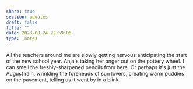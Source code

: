 ```yaml
---
share: true
section: updates
draft: false
title: ""
date: 2023-08-24 22:59:06
type: _notes
---
```



All the teachers around me are slowly getting nervous anticipating the start of the new school year. Anja's taking her anger out on the pottery wheel. I can smell the freshly-sharpened pencils from here. Or perhaps it's just the August rain, wrinkling the foreheads of sun lovers, creating warm puddles on the pavement, telling us it went by in a blink. 
